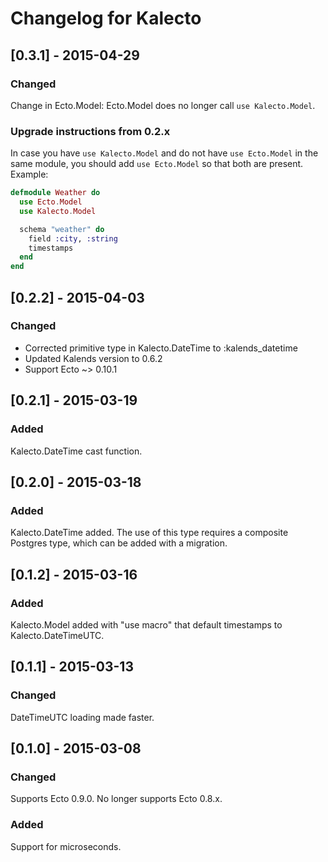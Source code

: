 # Changelog for Kalecto

## [0.3.1] - 2015-04-29
### Changed
Change in Ecto.Model:
Ecto.Model does no longer call `use Kalecto.Model`.

### Upgrade instructions from 0.2.x

In case you have `use Kalecto.Model` and do not have
`use Ecto.Model` in the same module, you should add
`use Ecto.Model` so that both are present. Example:

```elixir
defmodule Weather do
  use Ecto.Model
  use Kalecto.Model

  schema "weather" do
    field :city, :string
    timestamps
  end
end
```

## [0.2.2] - 2015-04-03
### Changed

- Corrected primitive type in Kalecto.DateTime to :kalends_datetime
- Updated Kalends version to 0.6.2
- Support Ecto ~> 0.10.1

## [0.2.1] - 2015-03-19
### Added

Kalecto.DateTime cast function.

## [0.2.0] - 2015-03-18
### Added

Kalecto.DateTime added. The use of this type requires a composite
Postgres type, which can be added with a migration.

## [0.1.2] - 2015-03-16
### Added

Kalecto.Model added with "use macro" that default timestamps to
Kalecto.DateTimeUTC.

## [0.1.1] - 2015-03-13
### Changed

DateTimeUTC loading made faster.

## [0.1.0] - 2015-03-08
### Changed

Supports Ecto 0.9.0. No longer supports Ecto 0.8.x.

### Added
Support for microseconds.
